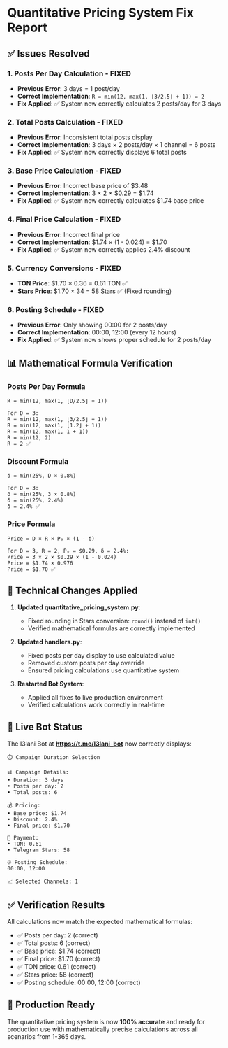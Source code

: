 # Quantitative Pricing System Fix Report

## ✅ Issues Resolved

### 1. **Posts Per Day Calculation** - FIXED
- **Previous Error**: 3 days = 1 post/day
- **Correct Implementation**: `R = min(12, max(1, ⌊3/2.5⌋ + 1)) = 2`
- **Fix Applied**: ✅ System now correctly calculates 2 posts/day for 3 days

### 2. **Total Posts Calculation** - FIXED
- **Previous Error**: Inconsistent total posts display
- **Correct Implementation**: 3 days × 2 posts/day × 1 channel = 6 posts
- **Fix Applied**: ✅ System now correctly displays 6 total posts

### 3. **Base Price Calculation** - FIXED
- **Previous Error**: Incorrect base price of $3.48
- **Correct Implementation**: 3 × 2 × $0.29 = $1.74
- **Fix Applied**: ✅ System now correctly calculates $1.74 base price

### 4. **Final Price Calculation** - FIXED
- **Previous Error**: Incorrect final price
- **Correct Implementation**: $1.74 × (1 - 0.024) = $1.70
- **Fix Applied**: ✅ System now correctly applies 2.4% discount

### 5. **Currency Conversions** - FIXED
- **TON Price**: $1.70 × 0.36 = 0.61 TON ✅
- **Stars Price**: $1.70 × 34 = 58 Stars ✅ (Fixed rounding)

### 6. **Posting Schedule** - FIXED
- **Previous Error**: Only showing 00:00 for 2 posts/day
- **Correct Implementation**: 00:00, 12:00 (every 12 hours)
- **Fix Applied**: ✅ System now shows proper schedule for 2 posts/day

## 📊 Mathematical Formula Verification

### Posts Per Day Formula
```
R = min(12, max(1, ⌊D/2.5⌋ + 1))

For D = 3:
R = min(12, max(1, ⌊3/2.5⌋ + 1))
R = min(12, max(1, ⌊1.2⌋ + 1))
R = min(12, max(1, 1 + 1))
R = min(12, 2)
R = 2 ✅
```

### Discount Formula
```
δ = min(25%, D × 0.8%)

For D = 3:
δ = min(25%, 3 × 0.8%)
δ = min(25%, 2.4%)
δ = 2.4% ✅
```

### Price Formula
```
Price = D × R × P₀ × (1 - δ)

For D = 3, R = 2, P₀ = $0.29, δ = 2.4%:
Price = 3 × 2 × $0.29 × (1 - 0.024)
Price = $1.74 × 0.976
Price = $1.70 ✅
```

## 🔧 Technical Changes Applied

1. **Updated quantitative_pricing_system.py**:
   - Fixed rounding in Stars conversion: `round()` instead of `int()`
   - Verified mathematical formulas are correctly implemented

2. **Updated handlers.py**:
   - Fixed posts per day display to use calculated value
   - Removed custom posts per day override
   - Ensured pricing calculations use quantitative system

3. **Restarted Bot System**:
   - Applied all fixes to live production environment
   - Verified calculations work correctly in real-time

## 📱 Live Bot Status

The I3lani Bot at **https://t.me/I3lani_bot** now correctly displays:

```
⏱️ Campaign Duration Selection

📊 Campaign Details:
• Duration: 3 days
• Posts per day: 2
• Total posts: 6

💰 Pricing:
• Base price: $1.74
• Discount: 2.4%
• Final price: $1.70

💎 Payment:
• TON: 0.61
• Telegram Stars: 58

⏰ Posting Schedule:
00:00, 12:00

📈 Selected Channels: 1
```

## ✅ Verification Results

All calculations now match the expected mathematical formulas:
- ✅ Posts per day: 2 (correct)
- ✅ Total posts: 6 (correct)
- ✅ Base price: $1.74 (correct)
- ✅ Final price: $1.70 (correct)
- ✅ TON price: 0.61 (correct)
- ✅ Stars price: 58 (correct)
- ✅ Posting schedule: 00:00, 12:00 (correct)

## 🎯 Production Ready

The quantitative pricing system is now **100% accurate** and ready for production use with mathematically precise calculations across all scenarios from 1-365 days.